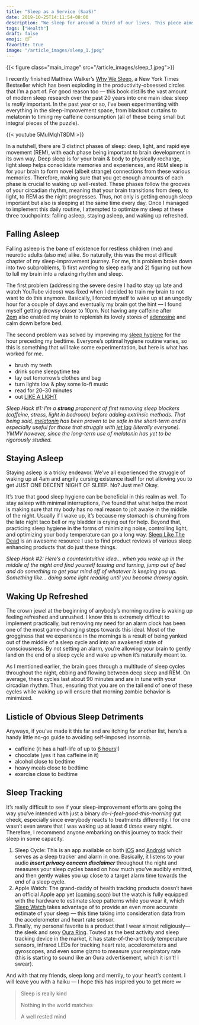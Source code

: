 ```yaml
---
title: "Sleep as a Service (SaaS)"
date: 2019-10-25T14:11:54-08:00
description: "We sleep for around a third of our lives. This piece aims to help those who read it gain greater command of their nocturnal hours."
tags: ["Health"]
draft: false
emoji: 😴
favorite: true
image: "/article_images/sleep_1.jpeg"
---
```


{{< figure class="main_image" src="/article_images/sleep_1.jpeg">}}

I recently finished Matthew Walker’s [Why We Sleep](https://www.goodreads.com/book/show/34466963-why-we-sleep), a New York Times Bestseller which has been exploding in the productivity-obsessed circles that I’m a part of. For good reason too — this book distills the vast amount of modern sleep research over the past 20 years into one main idea: sleep is *really* important. In the past year or so, I’ve been experimenting with everything in the sleep-improvement space, from blackout curtains to melatonin to timing my caffeine consumption (all of these being small but integral pieces of the puzzle).

{{< youtube 5MuIMqhT8DM >}}

In a nutshell, there are 3 distinct phases of sleep: deep, light, and rapid eye movement (REM), with each phase being important to brain development in its own way. Deep sleep is for your brain & body to physically recharge, light sleep helps consolidate memories and experiences, and REM sleep is for your brain to form novel (albeit strange) connections from these various memories. Therefore, making sure that you get enough amounts of each phase is crucial to waking up well-rested. These phases follow the grooves of your circadian rhythm, meaning that your brain transitions from deep, to light, to REM as the night progresses. Thus, not only is getting enough sleep important but also is sleeping at the same time every day. Once I managed to implement this daily routine, I attempted to optimize my sleep at these three touchpoints: falling asleep, staying asleep, and waking up refreshed.

## Falling Asleep

Falling asleep is the bane of existence for restless children (me) and neurotic adults (also me) alike. So naturally, this was the most difficult chapter of my sleep-improvement journey. For me, this problem broke down into two subproblems, 1) first *wanting* to sleep early and 2) figuring out how to lull my brain into a relaxing rhythm and sleep.

The first problem (addressing the severe desire I had to stay up late and watch YouTube videos) was fixed when I decided to train my brain to not want to do this anymore. Basically, I forced myself to wake up at an ungodly hour for a couple of days and eventually my brain got the hint — I found myself getting drowsy closer to 10pm. Not having any caffeine after [2pm](https://medium.com/the-mission/the-latest-time-you-should-drink-coffee-according-to-science-8c1db17bca21) also enabled my brain to replenish its lovely stores of [adenosine](https://thebrain.mcgill.ca/flash/i/i_03/i_03_m/i_03_m_par/i_03_m_par_cafeine.html) and calm down before bed.

The second problem was solved by improving my [sleep hygiene](https://www.sleepfoundation.org/articles/sleep-hygiene) for the hour preceding my bedtime. Everyone’s optimal hygiene routine varies, so this is something that will take some experimentation, but here is what has worked for me.

* brush my teeth
* drink some sleepytime tea
* lay out tomorrow’s clothes and bag
* turn lights low & play some lo-fi music
* read for 20–30 minutes
* out [LIKE A LIGHT](https://www.youtube.com/watch?v=9tNfVqokJ8M)

*Sleep Hack #1: I’m a **strong** proponent of first removing sleep blockers (caffeine, stress, light in bedroom) before adding extrinsic methods. That being said, [melatonin](https://www.mayoclinic.org/drugs-supplements-melatonin/art-20363071) has been proven to be safe in the short-term and is especially useful for those that struggle with [jet lag](https://www.healthline.com/health/melatonin-for-jet-lag#research) (literally everyone). YMMV however, since the long-term use of melatonin has yet to be rigorously studied.*

## Staying Asleep

Staying asleep is a tricky endeavor. We’ve all experienced the struggle of waking up at 4am and angrily cursing existence itself for not allowing you to get JUST ONE DECENT NIGHT OF SLEEP. No? Just me? Okay.

It’s true that good sleep hygiene can be beneficial in this realm as well. To stay asleep with minimal interruptions, I’ve found that what helps the most is making sure that my body has no real reason to jolt awake in the middle of the night. Usually if I wake up, it’s because my stomach is churning from the late night taco bell or my bladder is crying out for help. Beyond that, practicing sleep hygiene in the forms of minimizing noise, controlling light, and optimizing your body temperature can go a long way. [Sleep Like The Dead](https://www.sleeplikethedead.com/sleep-hygiene.html) is an awesome resource I use to find product reviews of various sleep enhancing products that do just these things.

*Sleep Hack #2: Here’s a counterintuitive idea… when you wake up in the middle of the night and find yourself tossing and turning, jump out of bed and do something to get your mind off of whatever is keeping you up. Something like… doing some light reading until you become drowsy again.*

## Waking Up Refreshed

The crown jewel at the beginning of anybody’s morning routine is waking up feeling refreshed and unrushed. I know this is extremely difficult to implement practically, but removing my need for an alarm clock has been one of the most game-changing steps towards this ideal. Most of the grogginess that we experience in the mornings is a result of being yanked out of the middle of a sleep cycle and into an awakened state of consciousness. By not setting an alarm, you’re allowing your brain to gently land on the end of a sleep cycle and wake up when it’s naturally meant to.

As I mentioned earlier, the brain goes through a multitude of sleep cycles throughout the night, ebbing and flowing between deep sleep and REM. On average, these cycles last about 90 minutes and are in tune with your circadian rhythm. Thus, ensuring that you are on the tail end of one of these cycles while waking up will ensure that morning zombie behavior is minimized.

## Listicle of Obvious Sleep Detriments

Anyways, if you’ve made it this far and are itching for another list, here’s a handy little no-go guide to avoiding self-imposed insomnia.

* caffeine (it has a half-life of up to [6 hours](https://www.news-medical.net/health/Caffeine-Pharmacology.aspx)!)
* chocolate (yes it has caffeine in it)
* alcohol close to bedtime
* heavy meals close to bedtime
* exercise close to bedtime

## Sleep Tracking

It’s really difficult to see if your sleep-improvement efforts are going the way you’ve intended with just a binary *do-I-feel-good-this-morning* gut check, especially since everybody reacts to treatments differently. I for one wasn’t even aware that I was waking up at least *6 times* every night. Therefore, I recommend anyone embarking on this journey to track their sleep in some capacity.

1. Sleep Cycle: This is an app available on both [iOS](https://apps.apple.com/us/app/sleep-cycle-smart-alarm-clock/id320606217) and [Android](https://play.google.com/store/apps/details?id=com.northcube.sleepcycle&hl=en_US) which serves as a sleep tracker and alarm in one. Basically, it listens to your audio ***insert privacy concern disclaimer*** throughout the night and measures your sleep cycles based on how much you’ve audibly emitted, and then gently wakes you up close to a target alarm time towards the end of a sleep cycle.
2. Apple Watch: The grand-daddy of health tracking products doesn’t have an official Apple app yet ([coming soon](https://9to5mac.com/2019/09/02/apple-watch-sleep-tracking-revealed-sleep-quality-battery-management-more/)) but the watch is fully equipped with the hardware to estimate sleep patterns while you wear it, which [Sleep Watch](https://apps.apple.com/app/apple-store/id1138066420) takes advantage of to provide an even more accurate estimate of your sleep — this time taking into consideration data from the accelerometer and heart rate sensor.
3. Finally, my personal favorite is a product that I wear almost religiously— the sleek and sexy [Oura Ring](https://ouraring.com/). Touted as the best activity and sleep tracking device in the market, it has state-of-the-art body temperature sensors, infrared LEDs for tracking heart rate, accelerometers and gyroscopes, and even some gizmo to measure your respiratory rate (this is starting to sound like an Oura advertisement, which it isn’t! I swear).

And with that my friends, sleep long and merrily, to your heart’s content. I will leave you with a haiku — I hope this has inspired you to get more 💤

> Sleep is really kind
>
> Nothing in the world matches
>
> A well rested mind
